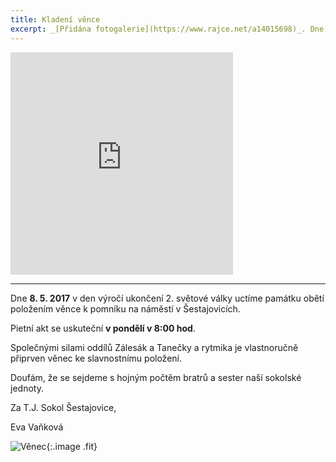 ```yaml
---
title: Kladení věnce
excerpt: _[Přidána fotogalerie](https://www.rajce.net/a14015698)_. Dne 8.5.2017 v 8:00 hod v den výročí ukončení 2. světové války jsme uctili památku obětí položením věnce k pomníku na náměstí v Šestajovicích.
---
```


<iframe src="http://www.rajce.net/a14015698/mini?bgcolor=&photoNameVisible=0" name="rajce-net" width="356" height="356" frameborder="0" scrolling="no" allowtransparency="false"></iframe>

---

Dne **8. 5. 2017** v den výročí ukončení 2. světové války uctíme památku obětí položením věnce k pomníku na náměstí v Šestajovicích.

Pietní akt se uskuteční **v pondělí v 8:00 hod**.

Společnými silami oddílů Zálesák a Tanečky a rytmika je vlastnoručně připrven věnec ke slavnostnímu položení.

Doufám, že se sejdeme s hojným počtěm bratrů a sester naší sokolské jednoty.

Za T.J. Sokol Šestajovice,

Eva Vaňková


![Věnec]({{relative}}/images/venec.jpg){:.image .fit}
